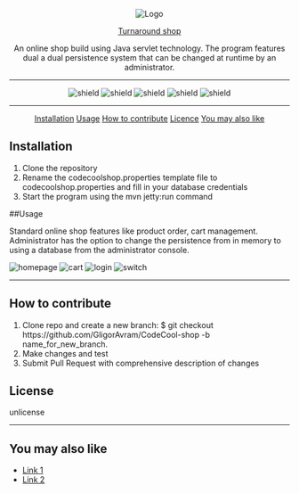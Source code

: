 <div style="text-align: center;">

![Logo](https://gligoravram.github.io/img/turnaround.png)

<a href="https://proman-codecool-rng.herokuapp.com/">Turnaround shop</a>

An online shop build using Java servlet technology. The program features dual a dual persistence system that can 
be changed at runtime by an administrator.

<hr>

![shield](https://img.shields.io/badge/using-java-green)
![shield](https://img.shields.io/badge/using-javascript-green)
![shield](https://img.shields.io/github/issues/GligorAvram/CodeCool-shop)
![shield](https://img.shields.io/github/stars/GligorAvram/CodeCool-shop)
![shield](https://img.shields.io/github/license/GligorAvram/CodeCool-shop)

<hr>

[Installation](#installation)
[Usage](#Usage)
[How to contribute](#how-to-contribute)
[Licence](#Licence)
[You may also like](#you-may-also-like)
</div>

## Installation

<ol>
    <li>Clone the repository</li>
    <li>Rename the codecoolshop.properties template file to codecoolshop.properties and fill in your database credentials</li>
    <li>Start the program using the mvn jetty:run command</li>
</ol>


##Usage

Standard online shop features like product order, cart management. Administrator has the option to change the persistence 
from in memory to using a database from the administrator console.

![homepage](https://gligoravram.github.io/img/projectscreenshots/codecool%20shop.jpg)
![cart](https://gligoravram.github.io/img/projectscreenshots/cart%20codecool%20shop.jpg)
![login](https://gligoravram.github.io/img/projectscreenshots/codecool%20shop%20login.jpg)
![switch](https://gligoravram.github.io/img/projectscreenshots/db-switch%20codecool%20shop.png)
<hr>

## How to contribute

<ol>
<li>Clone repo and create a new branch: $ git checkout https://github.com/GligorAvram/CodeCool-shop -b name_for_new_branch.</li>
<li>Make changes and test</li>
<li>Submit Pull Request with comprehensive description of changes</li>
</ol>


## License
unlicense

<hr>

## You may also like

<ul>
    <li> <a href="#">Link 1</a> </li>
    <li> <a href="#">Link 2</a> </li>
</ul>
